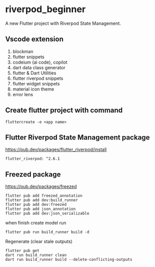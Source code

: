 # riverpod_beginner
A new Flutter project with Riverpod State Management.

## Vscode extension
1. blockman
2. flutter snippets
3. codeium (ai code), copilot
4. dart data class generator
5. flutter & Dart Utilities
6. flutter riverpod snippets
7. flutter widget snippets
8. material icon theme
9. error lens

<!-- installation -->
## Create flutter project with command
```
fluttercreate -e <app name>
```
## Flutter Riverpod State Management package
https://pub.dev/packages/flutter_riverpod/install
```
flutter_riverpod: ^2.6.1
```
<!-- Flutter freezed Package -->
## Freezed package
https://pub.dev/packages/freezed

```
flutter pub add freezed_annotation
flutter pub add dev:build_runner
flutter pub add dev:freezed
flutter pub add json_annotation
flutter pub add dev:json_serializable
```
when finish create model run
```
flutter pub run build_runner build -d
```
Regenerate (clear stale outputs)
```
flutter pub get
dart run build_runner clean
dart run build_runner build --delete-conflicting-outputs
```